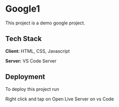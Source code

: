 
# Google1

This project is a demo google project.


## Tech Stack

**Client:** HTML, CSS, Javascript

**Server:** VS Code Server


## Deployment

To deploy this project run

Right click and tap on Open Live Server on vs Code


